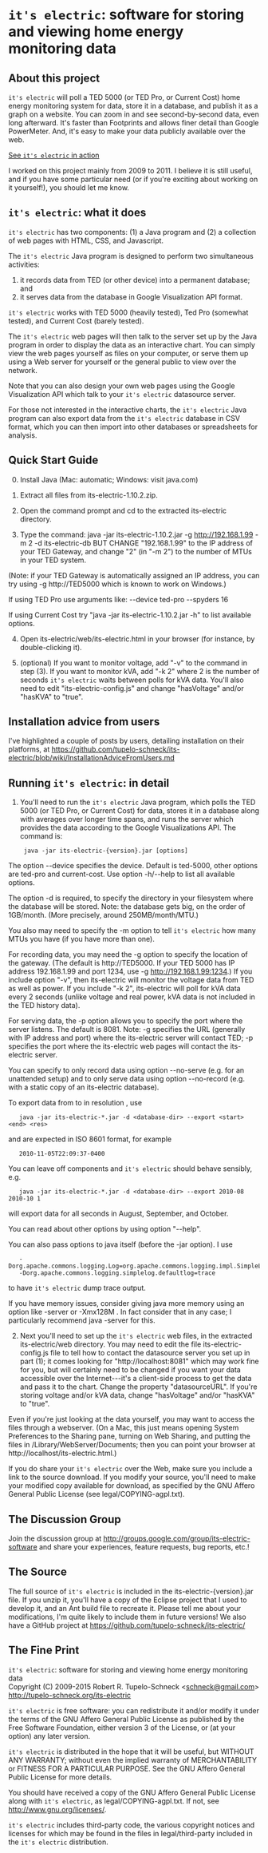 # `it's electric`: software for storing and viewing home energy monitoring data

## About this project

`it's electric` will poll a TED 5000 (or TED Pro, or Current Cost) home energy 
monitoring system for data, store it in a database, and publish it as a graph 
on a website. You can zoom in and see second-by-second data, even long afterward. 
It's faster than Footprints and allows finer detail than Google PowerMeter. 
And, it's easy to make your data publicly available over the web.

[See `it's electric` in action](http://tupelo-schneck.org/its-electric)

I worked on this project mainly from 2009 to 2011.  I believe it is still useful,
and if you have some particular need (or if you're exciting about
working on it yourself!), you should let me know.

## `it's electric`: what it does

`it's electric` has two components: (1) a Java program and (2) a collection of
web pages with HTML, CSS, and Javascript.

The `it's electric` Java program is designed to perform two simultaneous
activities:
1. it records data from TED (or other device) into a permanent database; and
2. it serves data from the database in Google Visualization API format.

`it's electric` works with TED 5000 (heavily tested), Ted Pro (somewhat
tested), and Current Cost (barely tested).

The `it's electric` web pages will then talk to the server set up by the Java
program in order to display the data as an interactive chart.  You can simply
view the web pages yourself as files on your computer, or serve them up using 
a Web server for yourself or the general public to view over the network.

Note that you can also design your own web pages using the Google Visualization
API which talk to your `it's electric` datasource server.

For those not interested in the interactive charts, the `it's electric` Java
program can also export data from the `it's electric` database in CSV format, 
which you can then import into other databases or spreadsheets for analysis.


## Quick Start Guide

0. Install Java (Mac: automatic; Windows: visit java.com)

1. Extract all files from its-electric-1.10.2.zip.

2. Open the command prompt and cd to the extracted its-electric directory.

3. Type the command:
java -jar its-electric-1.10.2.jar -g http://192.168.1.99 -m 2 -d its-electric-db
BUT CHANGE "192.168.1.99" to the IP address of your TED Gateway, and
change "2" (in "-m 2") to the number of MTUs in your TED system.

 (Note: if your TED Gateway is automatically assigned an IP address, you can
try using -g http://TED5000 which is known to work on Windows.)

 If using TED Pro use arguments like: --device ted-pro --spyders 16

 If using Current Cost try "java -jar its-electric-1.10.2.jar -h" to list 
available options.

4. Open its-electric/web/its-electric.html in your browser (for instance, 
by double-clicking it). 

5. (optional) If you want to monitor voltage, add "-v" to the command in 
step (3).  If you want to monitor kVA, add "-k 2" where 2 is the number of 
seconds `it's electric` waits between polls for kVA data.  You'll also need 
to edit "its-electric-config.js" and change "hasVoltage" and/or "hasKVA" to 
"true".


## Installation advice from users

I've highlighted a couple of posts by users, detailing installation on their
platforms, at 
https://github.com/tupelo-schneck/its-electric/blob/wiki/InstallationAdviceFromUsers.md


## Running `it's electric`: in detail

1. You'll need to run the `it's electric` Java program, which polls 
the TED 5000 (or TED Pro, or Current Cost) for data, stores it in a database 
along with averages over longer time spans, and runs the server which provides 
the data according to the Google Visualizations API.  The command is:
 
        java -jar its-electric-{version}.jar [options]

 The option --device specifies the device.  Default is ted-5000, other 
options are ted-pro and current-cost.  Use option -h/--help to list 
all available options.

 The option -d is required, to specify the directory in your filesystem 
where the database will be stored.  Note: the database gets big, on 
the order of 1GB/month.  (More precisely, around 250MB/month/MTU.)

 You also may need to specify the -m option to tell `it's electric` how 
many MTUs you have (if you have more than one).

 For recording data, you may need the -g option to specify the location of the 
gateway.  (The default is http://TED5000.  If your TED 5000 has IP address 
192.168.1.99 and port 1234, use -g http://192.168.1.99:1234.)  If you include 
option "-v", then its-electric will monitor the voltage data from TED as well 
as power.  If you include "-k 2", its-electric will poll for kVA data every 
2 seconds (unlike voltage and real power, kVA data is not included in the TED 
history data).

 For serving data, the -p option allows you to specify the port where the server 
listens.  The default is 8081.  Note: -g specifies the URL (generally with IP 
address and port) where the its-electric server will contact TED; -p specifies 
the port where the its-electric web pages will contact the its-electric server.

 You can specify to only record data using option --no-serve (e.g. for an
unattended setup) and to only serve data using option --no-record (e.g. with a
static copy of an its-electric database).

 To export data from <start> to <end> in resolution <res>, use
 
       java -jar its-electric-*.jar -d <database-dir> --export <start> <end> <res>

 <start> and <end> are expected in ISO 8601 format, for example 

       2010-11-05T22:09:37-0400

 You can leave off components and `it's electric` should behave sensibly, e.g.

       java -jar its-electric-*.jar -d <database-dir> --export 2010-08 2010-10 1

 will export data for all seconds in August, September, and October.

 You can read about other options by using option "--help".

 You can also pass options to java itself (before the -jar option).  I use

       -Dorg.apache.commons.logging.Log=org.apache.commons.logging.impl.SimpleLog 
       -Dorg.apache.commons.logging.simplelog.defaultlog=trace

 to have `it's electric` dump trace output.

 If you have memory issues, consider giving java more memory using
an option like -server or -Xmx128M .  In fact consider that in any case;
I particularly recommend java -server for this.


2. Next you'll need to set up the `it's electric` web files, in the 
extracted its-electric/web directory.  You may need to edit the 
file its-electric-config.js file to tell how to contact the datasource 
server you set up in part (1); it comes looking for "http://localhost:8081" 
which may work fine for you, but will certainly need to be changed if you 
want your data accessible over the Internet---it's a client-side process 
to get the data and pass it to the chart.  Change the property
"datasourceURL".  If you're storing voltage and/or kVA data, change 
"hasVoltage" and/or "hasKVA" to "true".

 Even if you're just looking at the data yourself, you may want to 
access the files through a webserver.  (On a Mac, this just means 
opening System Preferences to the Sharing pane, turning on Web 
Sharing, and putting the files in /Library/WebServer/Documents; then 
you can point your browser at http://localhost/its-electric.html.)  

 If you do share your `it's electric` over the Web, make sure you include 
a link to the source download.  If you modify your source, you'll need 
to make your modified copy available for download, as specified by the 
GNU Affero General Public License (see legal/COPYING-agpl.txt).


## The Discussion Group

Join the discussion group at 
http://groups.google.com/group/its-electric-software
and share your experiences, feature requests, bug reports, etc.!


## The Source

The full source of `it's electric` is included in the 
its-electric-{version}.jar file.  If you unzip it, you'll have a copy
of the Eclipse project that I used to develop it, and an Ant build file
to recreate it.  Please tell me about your modifications, I'm quite
likely to include them in future versions!  We also have a GitHub
project at 
https://github.com/tupelo-schneck/its-electric/


## The Fine Print

`it's electric`: software for storing and viewing home energy monitoring data  
Copyright (C) 2009-2015 Robert R. Tupelo-Schneck &lt;schneck@gmail.com&gt;  
http://tupelo-schneck.org/its-electric

`it's electric` is free software: you can redistribute it and/or modify
it under the terms of the GNU Affero General Public License as
published by the Free Software Foundation, either version 3 of the
License, or (at your option) any later version.

`it's electric` is distributed in the hope that it will be useful,
but WITHOUT ANY WARRANTY; without even the implied warranty of
MERCHANTABILITY or FITNESS FOR A PARTICULAR PURPOSE.  See the
GNU Affero General Public License for more details.

You should have received a copy of the GNU Affero General Public License
along with `it's electric`, as legal/COPYING-agpl.txt.
If not, see <http://www.gnu.org/licenses/>.

`it's electric` includes third-party code, the various copyright notices
and licenses for which may be found in the files in legal/third-party
included in the `it's electric` distribution.
